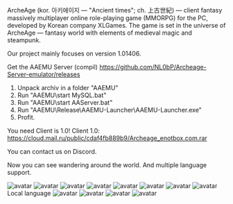 ArcheAge (kor. 아키에이지 — "Ancient times"; ch. 上古世紀) — client fantasy massively multiplayer online role-playing game (MMORPG) for the PC, developed by Korean company XLGames. The game is set in the universe of ArcheAge — fantasy world with elements of medieval magic and steampunk.

Our project mainly focuses on version 1.01406.

Get the AAEMU Server (compil) https://github.com/NL0bP/Archeage-Server-emulator/releases
1. Unpack archiv in a folder "AAEMU"
2. Run "AAEMU\start MySQL.bat"
3. Run "AAEMU\start AAServer.bat"
4. Run "AAEMU\Release\AAEMU-Launcher\AAEMU-Launcher.exe"
5. Profit.

You need Client is 1.0!
Client 1.0: https://cloud.mail.ru/public/cdaf4fb889b9/Archeage_enotbox.com.rar

You can contact us on Discord.

Now you can see wandering around the world. And multiple language support.

![avatar](/doc/img/Screenshot_1.png)
![avatar](/doc/img/Screenshot_9.png)
![avatar](/doc/img/Screenshot_10.png)
![avatar](/doc/img/Screenshot_11.png)
![avatar](/doc/img/Screenshot_12.png)
![avatar](/doc/img/Screenshot_14.png)
![avatar](/doc/img/Screenshot_15.png)
![avatar](/doc/img/Screenshot_16.png)
Local language
![avatar](/doc/img/Screenshot_17.png)
![avatar](/doc/img/Screenshot_18.png)
![avatar](/doc/img/Screenshot_19.png)
![avatar](/doc/img/Screenshot_20.png)
